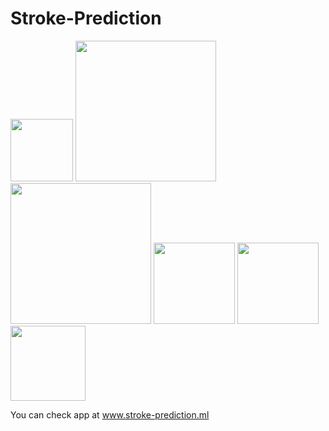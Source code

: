 # Stroke-Prediction

<img src="https://user-images.githubusercontent.com/35708288/158497746-9a402e1f-a522-4d48-b558-aa2ef37eed61.png" width="100"/> <img src="https://user-images.githubusercontent.com/35708288/158497344-08840e35-c859-4fd0-8605-e063ec1b5789.png" width="225"/> <img src="https://user-images.githubusercontent.com/35708288/158498250-096dfe50-bdc5-49d2-8f75-9c43e745c215.png" width="225"/> <img src="https://user-images.githubusercontent.com/35708288/158498254-d32accc7-259e-422f-8588-5b4ed4d83cd8.png" width="130"/> <img src="https://user-images.githubusercontent.com/35708288/158499086-a8c483c7-c210-493b-9867-bc9ef318c315.png" width="130"/> <img src="https://user-images.githubusercontent.com/35708288/158498353-1f996fdd-9a68-43f4-9926-3b3db5548265.png" width="120"/> 




You can check app at www.stroke-prediction.ml
